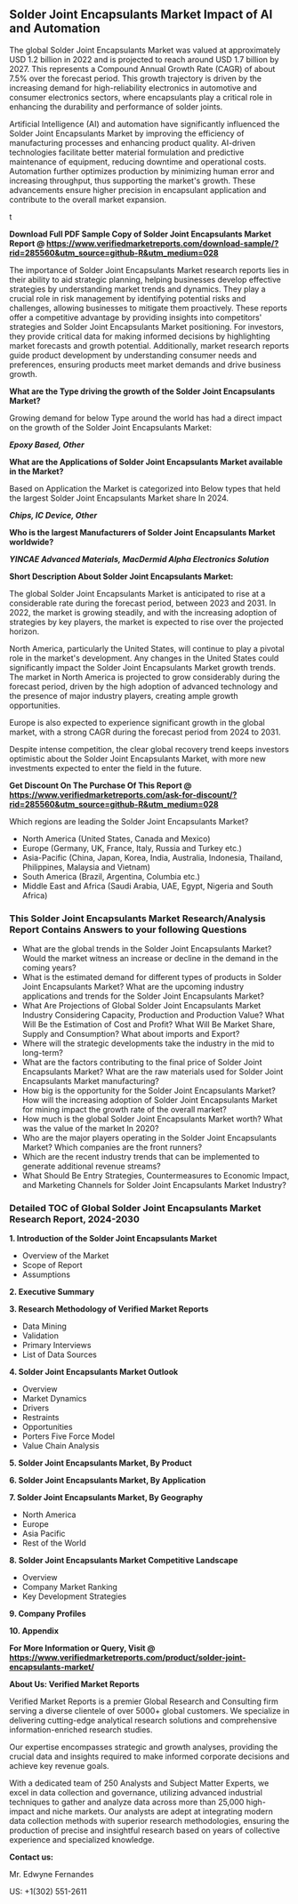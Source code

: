 <h2>Solder Joint Encapsulants Market Impact of AI and Automation</h2><p>The global Solder Joint Encapsulants Market was valued at approximately USD 1.2 billion in 2022 and is projected to reach around USD 1.7 billion by 2027. This represents a Compound Annual Growth Rate (CAGR) of about 7.5% over the forecast period. This growth trajectory is driven by the increasing demand for high-reliability electronics in automotive and consumer electronics sectors, where encapsulants play a critical role in enhancing the durability and performance of solder joints.</p><p>Artificial Intelligence (AI) and automation have significantly influenced the Solder Joint Encapsulants Market by improving the efficiency of manufacturing processes and enhancing product quality. AI-driven technologies facilitate better material formulation and predictive maintenance of equipment, reducing downtime and operational costs. Automation further optimizes production by minimizing human error and increasing throughput, thus supporting the market's growth. These advancements ensure higher precision in encapsulant application and contribute to the overall market expansion.</p>t</p><p id="" class=""><strong>Download Full PDF Sample Copy of Solder Joint Encapsulants Market Report @ <a href="https://www.verifiedmarketreports.com/download-sample/?rid=285560&utm_source=github-R&utm_medium=028" target="_blank">https://www.verifiedmarketreports.com/download-sample/?rid=285560&utm_source=github-R&utm_medium=028</a></strong></p><p>The importance of&nbsp;Solder Joint Encapsulants Market research reports lies in their ability to aid strategic planning, helping businesses develop effective strategies by understanding market trends and dynamics. They play a crucial role in risk management by identifying potential risks and challenges, allowing businesses to mitigate them proactively. These reports offer a competitive advantage by providing insights into competitors' strategies and Solder Joint Encapsulants Market positioning. For investors, they provide critical data for making informed decisions by highlighting market forecasts and growth potential. Additionally, market research reports guide product development by understanding consumer needs and preferences, ensuring products meet market demands and drive business growth.</p><p><strong>What are the&nbsp;Type driving the growth of the Solder Joint Encapsulants Market?</strong></p><p id="" class="">Growing demand for below Type around the world has had a direct impact on the growth of the Solder Joint Encapsulants Market:</p><em><strong>Epoxy Based, Other</strong></em></p><strong>What are the&nbsp;Applications&nbsp;of Solder Joint Encapsulants Market available in the Market?</strong></p><p id="" class="">Based on Application the Market is categorized into Below types that held the largest Solder Joint Encapsulants Market share In 2024.</p><em><strong>Chips, IC Device, Other</strong></em></p><strong>Who is the largest Manufacturers of Solder Joint Encapsulants Market worldwide?</strong></p><p><em><strong>YINCAE Advanced Materials, MacDermid Alpha Electronics Solution</strong></em></p><p id="" class=""><strong>Short Description About Solder Joint Encapsulants Market:</strong></p><p>The global Solder Joint Encapsulants Market is anticipated to rise at a considerable rate during the forecast period, between 2023 and 2031. In 2022, the market is growing steadily, and with the increasing adoption of strategies by key players, the market is expected to rise over the projected horizon.</p><p>North America, particularly the United States, will continue to play a pivotal role in the market's development. Any changes in the United States could significantly impact the Solder Joint Encapsulants Market growth trends. The market in North America is projected to grow considerably during the forecast period, driven by the high adoption of advanced technology and the presence of major industry players, creating ample growth opportunities.</p><p>Europe is also expected to experience significant growth in the global market, with a strong CAGR during the forecast period from 2024 to 2031.</p><p>Despite intense competition, the clear global recovery trend keeps investors optimistic about the Solder Joint Encapsulants Market, with more new investments expected to enter the field in the future.</p><p id="" class=""><strong>Get Discount On The Purchase Of This Report @ <a href="https://www.verifiedmarketreports.com/ask-for-discount/?rid=285560&utm_source=github-R&utm_medium=028" target="_blank">https://www.verifiedmarketreports.com/ask-for-discount/?rid=285560&utm_source=github-R&utm_medium=028</a></strong></p>Which regions are leading the Solder Joint Encapsulants Market?</p><ul><li>North America (United States, Canada and Mexico)</li><li>Europe (Germany, UK, France, Italy, Russia and Turkey etc.)</li><li>Asia-Pacific (China, Japan, Korea, India, Australia, Indonesia, Thailand, Philippines, Malaysia and Vietnam)</li><li>South America (Brazil, Argentina, Columbia etc.)</li><li>Middle East and Africa (Saudi Arabia, UAE, Egypt, Nigeria and South Africa)</li></ul><h3 id="" class="">This Solder Joint Encapsulants Market Research/Analysis Report Contains Answers to your following Questions</h3><ul><li>What are the global trends in the Solder Joint Encapsulants Market? Would the market witness an increase or decline in the demand in the coming years?</li><li>What is the estimated demand for different types of products in Solder Joint Encapsulants Market? What are the upcoming industry applications and trends for the Solder Joint Encapsulants Market?</li><li>What Are Projections of Global Solder Joint Encapsulants Market Industry Considering Capacity, Production and Production Value? What Will Be the Estimation of Cost and Profit? What Will Be Market Share, Supply and Consumption? What about imports and Export?</li><li>Where will the strategic developments take the industry in the mid to long-term?</li><li>What are the factors contributing to the final price of Solder Joint Encapsulants Market? What are the raw materials used for Solder Joint Encapsulants Market manufacturing?</li><li>How big is the opportunity for the Solder Joint Encapsulants Market? How will the increasing adoption of Solder Joint Encapsulants Market for mining impact the growth rate of the overall market?</li><li>How much is the global Solder Joint Encapsulants Market worth? What was the value of the market In 2020?</li><li>Who are the major players operating in the Solder Joint Encapsulants Market? Which companies are the front runners?</li><li>Which are the recent industry trends that can be implemented to generate additional revenue streams?</li><li>What Should Be Entry Strategies, Countermeasures to Economic Impact, and Marketing Channels for Solder Joint Encapsulants Market Industry?</li></ul><h3 id="" class="">Detailed TOC of Global Solder Joint Encapsulants Market Research Report, 2024-2030</h3><p id="" class=""><strong>1. Introduction of the Solder Joint Encapsulants Market</strong></p><ul><li>Overview of the Market</li><li>Scope of Report</li><li>Assumptions</li></ul><p id="" class=""><strong>2. Executive Summary</strong></p><p id="" class=""><strong>3. Research Methodology of Verified Market Reports</strong></p><ul><li>Data Mining</li><li>Validation</li><li>Primary Interviews</li><li>List of Data Sources</li></ul><p id="" class=""><strong>4. Solder Joint Encapsulants Market Outlook</strong></p><ul><li>Overview</li><li>Market Dynamics</li><li>Drivers</li><li>Restraints</li><li>Opportunities</li><li>Porters Five Force Model</li><li>Value Chain Analysis</li></ul><p id="" class=""><strong>5. Solder Joint Encapsulants Market, By Product</strong></p><p id="" class=""><strong>6. Solder Joint Encapsulants Market, By Application</strong></p><p id="" class=""><strong>7. Solder Joint Encapsulants Market, By Geography</strong></p><ul><li>North America</li><li>Europe</li><li>Asia Pacific</li><li>Rest of the World</li></ul><p id="" class=""><strong>8. Solder Joint Encapsulants Market Competitive Landscape</strong></p><ul><li>Overview</li><li>Company Market Ranking</li><li>Key Development Strategies</li></ul><p id="" class=""><strong>9. Company Profiles</strong></p><p id="" class=""><strong>10. Appendix</strong></p><p id="" class=""><strong>For More Information or Query, Visit @ <a href="https://www.verifiedmarketreports.com/product/solder-joint-encapsulants-market/" target="_blank">https://www.verifiedmarketreports.com/product/solder-joint-encapsulants-market/</a></strong></p><p id="" class=""><strong>About Us: Verified Market Reports</strong></p><p id="" class="">Verified Market Reports is a premier Global Research and Consulting firm serving a diverse clientele of over 5000+ global customers. We specialize in delivering cutting-edge analytical research solutions and comprehensive information-enriched research studies.</p><p id="" class="">Our expertise encompasses strategic and growth analyses, providing the crucial data and insights required to make informed corporate decisions and achieve key revenue goals.</p><p id="" class="">With a dedicated team of 250 Analysts and Subject Matter Experts, we excel in data collection and governance, utilizing advanced industrial techniques to gather and analyze data across more than 25,000 high-impact and niche markets. Our analysts are adept at integrating modern data collection methods with superior research methodologies, ensuring the production of precise and insightful research based on years of collective experience and specialized knowledge.</p><p id="" class=""><strong>Contact us:</strong></p><p id="" class="">Mr. Edwyne Fernandes</p><p id="" class="">US: +1(302) 551-2611</p>